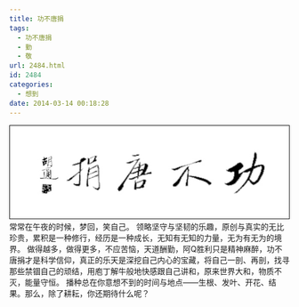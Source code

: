 ```yaml
---
title: 功不唐捐
tags:
  - 功不唐捐
  - 勤
  - 敬
url: 2484.html
id: 2484
categories:
  - 想到
date: 2014-03-14 00:18:28
---
```


[![](/images/uploads/2014/03/功不唐捐.jpg "功不唐捐")](/images/uploads/2014/03/功不唐捐.jpg) 常常在午夜的时候，梦回，笑自己。 领略坚守与坚韧的乐趣，原创与真实的无比珍贵，累积是一种修行，经历是一种成长，无知有无知的力量，无为有无为的境界。 做得越多，做得更多，不应苦恼，天道酬勤，阿Q胜利只是精神麻醉，功不唐捐才是科学信仰，真正的乐天是深挖自己内心的宝藏，将自己一剖、再剖，找寻那些禁锢自己的顽结，用庖丁解牛般地快感跟自己讲和，原来世界大和，物质不灭，能量守恒。 播种总在你意想不到的时间与地点——生根、发叶、开花、结果。那么，除了耕耘，你还期待什么呢？